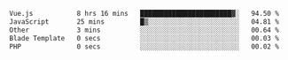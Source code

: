 <!--START_SECTION:waka-->

```txt
Vue.js           8 hrs 16 mins   ███████████████████████▓░   94.50 %
JavaScript       25 mins         █▒░░░░░░░░░░░░░░░░░░░░░░░   04.81 %
Other            3 mins          ░░░░░░░░░░░░░░░░░░░░░░░░░   00.64 %
Blade Template   0 secs          ░░░░░░░░░░░░░░░░░░░░░░░░░   00.03 %
PHP              0 secs          ░░░░░░░░░░░░░░░░░░░░░░░░░   00.02 %
```

<!--END_SECTION:waka-->
